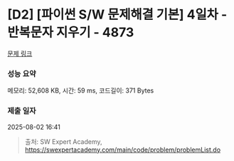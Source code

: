 # [D2] [파이썬 S/W 문제해결 기본] 4일차 - 반복문자 지우기 - 4873 

[문제 링크](https://swexpertacademy.com/main/code/problem/problemDetail.do?contestProbId=AWTQbpTaQfEDFAVT) 

### 성능 요약

메모리: 52,608 KB, 시간: 59 ms, 코드길이: 371 Bytes

### 제출 일자

2025-08-02 16:41



> 출처: SW Expert Academy, https://swexpertacademy.com/main/code/problem/problemList.do
